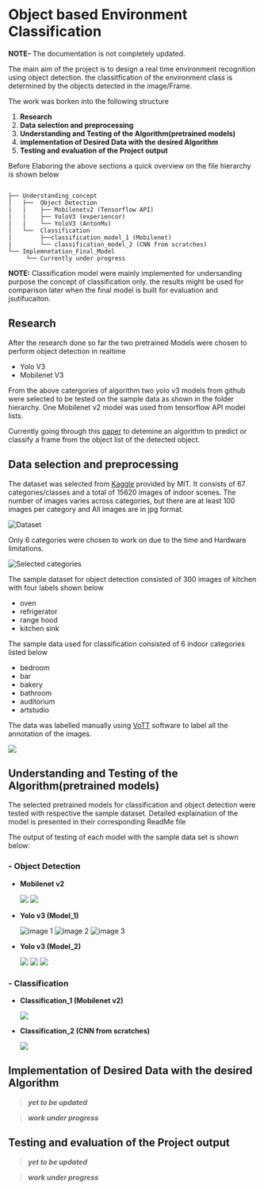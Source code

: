 # Object based Environment Classification
**NOTE-** The documentation is not completely updated.

The main aim of the project is to design a real time environment recognition using object detection. the classitfication of the environment class is determined by the objects detected in the image/Frame.

The work was borken into the following structure

1. **Research**
2. **Data selection and preprocessing**
3. **Understanding and Testing of the Algorithm(pretrained models)**
4. **implementation of Desired Data with the desired Algorithm**
5. **Testing and evaluation of the Project output**

Before Elaboring the above sections a quick overview on the file hierarchy is shown below
         
```   
 
├── Understanding_concept
│   ├──  Object Detection
|   |    ├── Mobilenetv2 (Tensorflow API)
|   |    ├── YoloV3 (experiencor)
|   |    └── YoloV3 (AntonMu)
│   └──  Classification
|        ├──classification_model_1 (Mobilenet)
|        └── classification_model_2 (CNN from scratches)       
└── Implemnetation_Final_Model
     └── Currently under progress

 ```       


**NOTE:** Classification model were mainly implemented for undersanding purpose the concept of classification only. the results might be used for comparison later when the final model is built for evaluation and jsutifucaiton.

## Research
After the research done so far the two pretrained Models were chosen to perform object detection in realtime
- Yolo V3
- Mobilenet V3

From the above catergories of algorithm two yolo v3 models from github were selected to be tested on the sample data as shown in the folder hierarchy. One Mobilenet v2 model was used from tensorflow API model lists.

Currently going through this [paper](http://vision.stanford.edu/pdf/Fei-Fei_Li_ICVSS09_bookchapter.pdf) to detemine an algorithm to predict or classify a frame from the object list of the detected object.


## Data selection and preprocessing
The dataset was selected from [Kaggle](https://www.kaggle.com/itsahmad/indoor-scenes-cvpr-2019?) provided by MIT. It consists of  67 categories/classes and a total of 15620 images of indoor scenes. The number of images varies across categories, but there are at least 100 images per category and All images are in jpg format.

![Dataset](https://raw.githubusercontent.com/osman-95/Project_Prog/master/ReadMe_img/Capture1.PNG)

Only 6 categories were chosen to work on due to the time and Hardware limitations. 

![Selected categories](https://raw.githubusercontent.com/osman-95/Project_Prog/master/ReadMe_img/Capture2.PNG)


The sample dataset for object detection consisted of 300 images of kitchen with four labels shown below
- oven
- refrigerator
- range hood
- kitchen sink

The sample data used for classification consisted of 6 indoor categories listed below
- bedroom
- bar
- bakery
- bathroom
- auditorium
- artstudio

The data was labelled manually using [VoTT](https://github.com/microsoft/VoTT) software to label all the annotation of the images.

![](https://github.com/osman-95/Project_Progress_2/blob/master/ReadMe_img/Capture21211.PNG)

## Understanding and Testing of the Algorithm(pretrained models)

The selected pretrained models for classification and object detection were tested with respective the sample dataset.
Detailed explaination of the model is presented in their corresponding ReadMe file

The output of testing of each model with the sample data set is shown below:

### - Object Detection
  - **Mobilenet v2**
  
  
    ![](https://github.com/osman-95/Project_Progress_2/blob/master/Project_tasks/Mobilenet/Output/M_img.png)
    ![](https://github.com/osman-95/Project_Progress_2/blob/master/Project_tasks/Mobilenet/Output/M_img2.png)
  - **Yolo v3 (Model_1)**
  
    ![image 1](https://raw.githubusercontent.com/osman-95/Project_Prog/master/Project_tasks/pract_yolo_3/output/p1010843.jpg)
    ![image 2](https://raw.githubusercontent.com/osman-95/Project_Prog/master/Project_tasks/pract_yolo_3/output/rimg0408.jpg)
    ![image 3](https://raw.githubusercontent.com/osman-95/Project_Prog/master/Project_tasks/pract_yolo_3/output/p1000395.jpg)

    
  - **Yolo v3 (Model_2)**
  
    ![](https://raw.githubusercontent.com/osman-95/Project_Prog/master/Project_tasks/Yolo_3/TrainYourOwnYOLO_AM/Data/Source_Images/Test_Image_Detection_Results/VA-02-04-7657-02_l_catface.jpg)
    ![](https://raw.githubusercontent.com/osman-95/Project_Prog/master/Project_tasks/Yolo_3/TrainYourOwnYOLO_AM/Data/Source_Images/Test_Image_Detection_Results/N364080_catface.jpg)
    ![](https://raw.githubusercontent.com/osman-95/Project_Prog/master/Project_tasks/Yolo_3/TrainYourOwnYOLO_AM/Data/Source_Images/Test_Image_Detection_Results/N364071_catface.jpg)
    
### - Classification
  - **Classification_1 (Mobilenet v2)**
  
    ![](https://raw.githubusercontent.com/osman-95/Project_Prog/master/ReadMe_img/Capture3.PNG)
    
  - **Classification_2 (CNN from scratches)**
  
    ![](https://raw.githubusercontent.com/osman-95/Project_Prog/master/ReadMe_img/Capture4.PNG)

## Implementation of Desired Data with the desired Algorithm

> **_yet to be updated_**

> **_work under progress_**

## Testing and evaluation of the Project output

> **_yet to be updated_**

> **_work under progress_**
